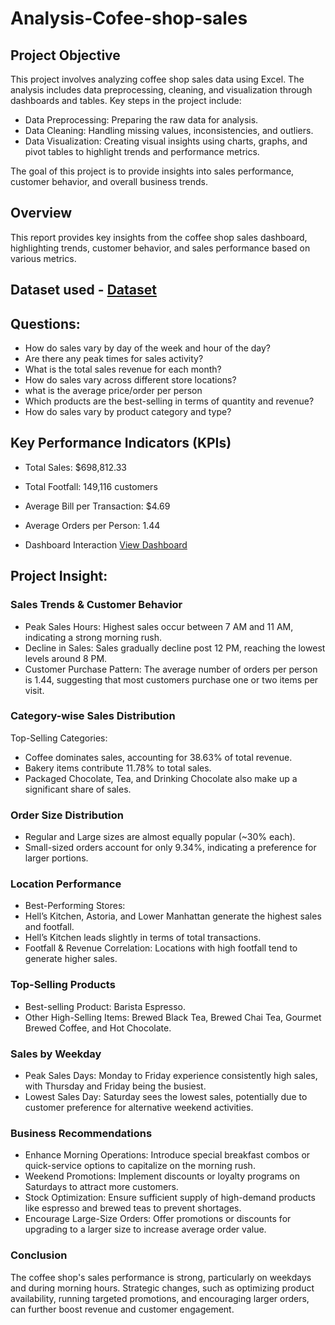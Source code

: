 # Analysis-Cofee-shop-sales
## Project Objective
This project involves analyzing coffee shop sales data using Excel. The analysis includes data preprocessing, cleaning, and visualization through dashboards and tables. Key steps in the project include:

- Data Preprocessing: Preparing the raw data for analysis.
- Data Cleaning: Handling missing values, inconsistencies, and outliers.
- Data Visualization: Creating visual insights using charts, graphs, and pivot tables to highlight trends and performance metrics.

The goal of this project is to provide insights into sales performance, customer behavior, and overall business trends.

## Overview
This report provides key insights from the coffee shop sales dashboard, highlighting trends, customer behavior, and sales performance based on various metrics.

## Dataset used - <a href="https://github.com/NavinBohara/Coffee-Shop-Sales-Analysis/blob/main/Coffee%20Shop%20Sales%20DataSet.xlsx">Dataset</a>

## Questions:
- How do sales vary by day of the week and hour of the day? 
- Are there any peak times for sales activity? 
- What is the total sales revenue for each month? 
- How do sales vary across different store locations? 
- what is the average price/order per person 
- Which products are the best-selling in terms of quantity and revenue? 
- How do sales vary by product category and type?

## Key Performance Indicators (KPIs)
- Total Sales: $698,812.33
- Total Footfall: 149,116 customers
- Average Bill per Transaction: $4.69
- Average Orders per Person: 1.44

- Dashboard Interaction <a href= "https://github.com/NavinBohara/Coffee-Shop-Sales-Analysis/blob/main/Coffe%20Sales%20DashBoard.png">View Dashboard</a>

## Project Insight:
### Sales Trends & Customer Behavior

- Peak Sales Hours: Highest sales occur between 7 AM and 11 AM, indicating a strong morning rush.
- Decline in Sales: Sales gradually decline post 12 PM, reaching the lowest levels around 8 PM.
- Customer Purchase Pattern: The average number of orders per person is 1.44, suggesting that most customers purchase one or two items per visit.

### Category-wise Sales Distribution
Top-Selling Categories:
- Coffee dominates sales, accounting for 38.63% of total revenue.
- Bakery items contribute 11.78% to total sales.
- Packaged Chocolate, Tea, and Drinking Chocolate also make up a significant share of sales.

### Order Size Distribution

- Regular and Large sizes are almost equally popular (~30% each).
- Small-sized orders account for only 9.34%, indicating a preference for larger portions.

### Location Performance
- Best-Performing Stores:
- Hell’s Kitchen, Astoria, and Lower Manhattan generate the highest sales and footfall.
- Hell’s Kitchen leads slightly in terms of total transactions.
- Footfall & Revenue Correlation: Locations with high footfall tend to generate higher sales.

### Top-Selling Products
- Best-selling Product: Barista Espresso.
- Other High-Selling Items: Brewed Black Tea, Brewed Chai Tea, Gourmet Brewed Coffee, and Hot Chocolate.

### Sales by Weekday
- Peak Sales Days: Monday to Friday experience consistently high sales, with Thursday and Friday being the busiest.
- Lowest Sales Day: Saturday sees the lowest sales, potentially due to customer preference for alternative weekend activities.

### Business Recommendations

- Enhance Morning Operations: Introduce special breakfast combos or quick-service options to capitalize on the morning rush.
- Weekend Promotions: Implement discounts or loyalty programs on Saturdays to attract more customers.
- Stock Optimization: Ensure sufficient supply of high-demand products like espresso and brewed teas to prevent shortages.
- Encourage Large-Size Orders: Offer promotions or discounts for upgrading to a larger size to increase average order value.

### Conclusion

The coffee shop's sales performance is strong, particularly on weekdays and during morning hours. Strategic changes, such as optimizing product availability, running targeted promotions, and encouraging larger orders, can further boost revenue and customer engagement.



